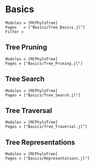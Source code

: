 # Basics

```@autodocs
Modules = [MCPhyloTree]
Pages   = ["Basics/Tree_Basics.jl"]
Filter =
```

## Tree Pruning

```@autodocs
Modules = [MCPhyloTree]
Pages = ["Basics/Tree_Pruning.jl"]
```

## Tree Search

```@autodocs
Modules = [MCPhyloTree]
Pages = ["Basics/Tree_Search.jl"]
```

## Tree Traversal

```@autodocs
Modules = [MCPhyloTree]
Pages = ["Basics/Tree_Traversal.jl"]
```

## Tree Representations

```@autodocs
Modules = [MCPhyloTree]
Pages = ["Basics/Representations.jl"]
```
